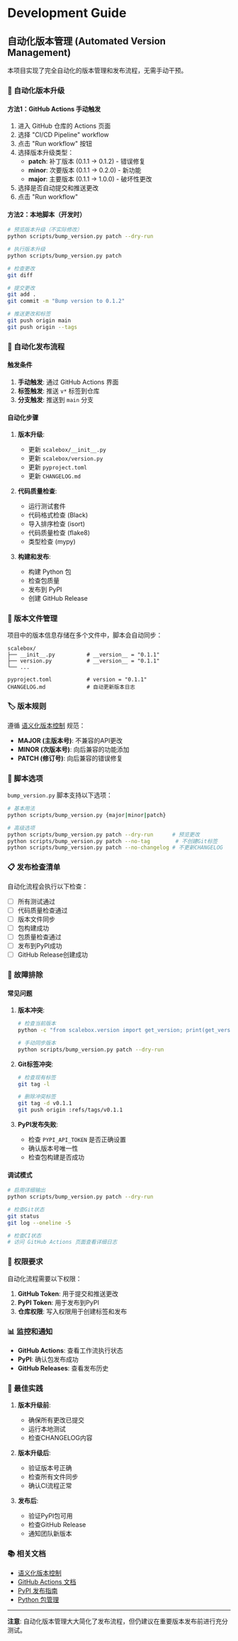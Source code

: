 # Development Guide

## 自动化版本管理 (Automated Version Management)

本项目实现了完全自动化的版本管理和发布流程，无需手动干预。

### 🚀 自动化版本升级

#### 方法1：GitHub Actions 手动触发

1. 进入 GitHub 仓库的 Actions 页面
2. 选择 "CI/CD Pipeline" workflow
3. 点击 "Run workflow" 按钮
4. 选择版本升级类型：
   - **patch**: 补丁版本 (0.1.1 → 0.1.2) - 错误修复
   - **minor**: 次要版本 (0.1.1 → 0.2.0) - 新功能
   - **major**: 主要版本 (0.1.1 → 1.0.0) - 破坏性更改
5. 选择是否自动提交和推送更改
6. 点击 "Run workflow"

#### 方法2：本地脚本（开发时）

```bash
# 预览版本升级（不实际修改）
python scripts/bump_version.py patch --dry-run

# 执行版本升级
python scripts/bump_version.py patch

# 检查更改
git diff

# 提交更改
git add .
git commit -m "Bump version to 0.1.2"

# 推送更改和标签
git push origin main
git push origin --tags
```

### 🔄 自动化发布流程

#### 触发条件

1. **手动触发**: 通过 GitHub Actions 界面
2. **标签触发**: 推送 `v*` 标签到仓库
3. **分支触发**: 推送到 `main` 分支

#### 自动化步骤

1. **版本升级**:
   - 更新 `scalebox/__init__.py`
   - 更新 `scalebox/version.py`
   - 更新 `pyproject.toml`
   - 更新 `CHANGELOG.md`

2. **代码质量检查**:
   - 运行测试套件
   - 代码格式检查 (Black)
   - 导入排序检查 (isort)
   - 代码质量检查 (flake8)
   - 类型检查 (mypy)

3. **构建和发布**:
   - 构建 Python 包
   - 检查包质量
   - 发布到 PyPI
   - 创建 GitHub Release

### 📁 版本文件管理

项目中的版本信息存储在多个文件中，脚本会自动同步：

```
scalebox/
├── __init__.py          # __version__ = "0.1.1"
├── version.py           # __version__ = "0.1.1"
└── ...

pyproject.toml           # version = "0.1.1"
CHANGELOG.md             # 自动更新版本日志
```

### 🏷️ 版本规则

遵循 [语义化版本控制](https://semver.org/lang/zh-CN/) 规范：

- **MAJOR (主版本号)**: 不兼容的API更改
- **MINOR (次版本号)**: 向后兼容的功能添加  
- **PATCH (修订号)**: 向后兼容的错误修复

### 🔧 脚本选项

`bump_version.py` 脚本支持以下选项：

```bash
# 基本用法
python scripts/bump_version.py {major|minor|patch}

# 高级选项
python scripts/bump_version.py patch --dry-run      # 预览更改
python scripts/bump_version.py patch --no-tag        # 不创建Git标签
python scripts/bump_version.py patch --no-changelog # 不更新CHANGELOG
```

### 📋 发布检查清单

自动化流程会执行以下检查：

- [ ] 所有测试通过
- [ ] 代码质量检查通过
- [ ] 版本文件同步
- [ ] 包构建成功
- [ ] 包质量检查通过
- [ ] 发布到PyPI成功
- [ ] GitHub Release创建成功

### 🚨 故障排除

#### 常见问题

1. **版本冲突**:
   ```bash
   # 检查当前版本
   python -c "from scalebox.version import get_version; print(get_version())"
   
   # 手动同步版本
   python scripts/bump_version.py patch --dry-run
   ```

2. **Git标签冲突**:
   ```bash
   # 检查现有标签
   git tag -l
   
   # 删除冲突标签
   git tag -d v0.1.1
   git push origin :refs/tags/v0.1.1
   ```

3. **PyPI发布失败**:
   - 检查 `PYPI_API_TOKEN` 是否正确设置
   - 确认版本号唯一性
   - 检查包构建是否成功

#### 调试模式

```bash
# 启用详细输出
python scripts/bump_version.py patch --dry-run

# 检查Git状态
git status
git log --oneline -5

# 检查CI状态
# 访问 GitHub Actions 页面查看详细日志
```

### 🔐 权限要求

自动化流程需要以下权限：

1. **GitHub Token**: 用于提交和推送更改
2. **PyPI Token**: 用于发布到PyPI
3. **仓库权限**: 写入权限用于创建标签和发布

### 📊 监控和通知

- **GitHub Actions**: 查看工作流执行状态
- **PyPI**: 确认包发布成功
- **GitHub Releases**: 查看发布历史

### 🎯 最佳实践

1. **版本升级前**:
   - 确保所有更改已提交
   - 运行本地测试
   - 检查CHANGELOG内容

2. **版本升级后**:
   - 验证版本号正确
   - 检查所有文件同步
   - 确认CI流程正常

3. **发布后**:
   - 验证PyPI包可用
   - 检查GitHub Release
   - 通知团队新版本

### 📚 相关文档

- [语义化版本控制](https://semver.org/lang/zh-CN/)
- [GitHub Actions 文档](https://docs.github.com/actions)
- [PyPI 发布指南](https://packaging.python.org/tutorials/packaging-projects/)
- [Python 包管理](https://packaging.python.org/)

---

**注意**: 自动化版本管理大大简化了发布流程，但仍建议在重要版本发布前进行充分测试。
